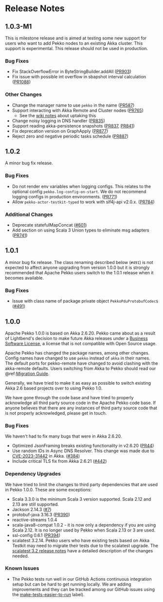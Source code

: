 # Release Notes

## 1.0.3-M1
This is milestone release and is aimed at testing some new support for users who want to add Pekko nodes to an existing Akka cluster. This support is experimental. This release should not be used in production.

### Bug Fixes

* Fix StackOverflowError in ByteStringBuilder.addAll ([PR903](https://github.com/apache/incubator-pekko/pull/903))
* Fix issue with possible int overflow in sbapshot interval calculation ([PR1088](https://github.com/apache/incubator-pekko/pull/1088))

### Other Changes

* Change the manager name to use `pekko` in the name ([PR587](https://github.com/apache/incubator-pekko/pull/587))
* Support interacting with Akka Remote and Cluster nodes ([PR765](https://github.com/apache/incubator-pekko/pull/765))
  * See the [wiki notes](https://cwiki.apache.org/confluence/display/PEKKO/Pekko+Akka+Compatibility) about uptaking this 
* Change noisy logging in DNS handler ([PR835](https://github.com/apache/incubator-pekko/pull/835))
* Support reading akka-persistence snapshots ([PR837](https://github.com/apache/incubator-pekko/pull/837), [PR841](https://github.com/apache/incubator-pekko/pull/841))
* Fix deprecation version on GraphApply ([PR877](https://github.com/apache/incubator-pekko/pull/877))
* Reject zero and negative periodic tasks schedule ([PR887](https://github.com/apache/incubator-pekko/pull/887))

## 1.0.2
A minor bug fix release.

### Bug Fixes

* Do not render env variables when logging configs. This relates to the optional config `pekko.log-config-on-start`. We do not recommend logging configs in production environments. ([PR771](https://github.com/apache/incubator-pekko/pull/771))
* Allow `pekko-actor-testkit-typed` to work with slf4j-api v2.0.x. ([PR784](https://github.com/apache/incubator-pekko/pull/784))

### Additional Changes

* Deprecate statefulMapConcat ([#601](https://github.com/apache/incubator-pekko/issues/601))
* Add section on using Scala 3 Union types to eliminate msg adapters ([PR741](https://github.com/apache/incubator-pekko/pull/741))

## 1.0.1
A minor bug fix release. The class renaming described below (`#491`) is not expected to affect anyone
upgrading from version 1.0.0 but it is strongly recommended that Apache Pekko users switch to the 1.0.1
release when it becomes available.

### Bug Fixes

* Issue with class name of package private object `PekkoPduProtobufCodec$` ([#491](https://github.com/apache/incubator-pekko/issues/491))

## 1.0.0
Apache Pekko 1.0.0 is based on Akka 2.6.20. Pekko came about as a result of Lightbend's decision to make future
Akka releases under a [Business Software License](https://www.lightbend.com/blog/why-we-are-changing-the-license-for-akka),
a license that is not compatible with Open Source usage.

Apache Pekko has changed the package names, among other changes. Config names have changed to use `pekko` instead
of `akka` in their names. The default ports for pekko-remote have changed to avoid clashing with the akka-remote
defaults. Users switching from Akka to Pekko should read our @ref:[Migration Guide](../project/migration-guides.md).

Generally, we have tried to make it as easy as possible to switch existing Akka 2.6 based projects over to using
Pekko 1.0.

We have gone through the code base and have tried to properly acknowledge all third party source code in the
Apache Pekko code base. If anyone believes that there are any instances of third party source code that is not
properly acknowledged, please get in touch.

### Bug Fixes
We haven't had to fix many bugs that were in Akka 2.6.20.

* Optimized JsonFraming breaks existing functionality in v2.6.20 ([PR44](https://github.com/apache/incubator-pekko/pull/44))
* Use random IDs in Async DNS Resolver. This change was made due to [CVE-2023-31442](https://akka.io/security/akka-async-dns-2023-31442.html) in Akka. ([#384](https://github.com/apache/incubator-pekko/issues/384))
* Include critical TLS fix from Akka 2.6.21 ([#442](https://github.com/apache/incubator-pekko/issues/442))

### Dependency Upgrades
We have tried to limit the changes to third party dependencies that are used in Pekko 1.0.0. These are some exceptions:

* Scala 3.3.0 is the minimum Scala 3 version supported. Scala 2.12 and 2.13 are still supported.
* Jackson 2.14.3 ([#7](https://github.com/apache/incubator-pekko/issues/7))
* protobuf-java 3.16.3 ([PR390](https://github.com/apache/incubator-pekko/pull/390))
* reactive-streams 1.0.4
* scala-java8-compat 1.0.2 - it is now only a dependency if you are using Scala 2.12. It is no longer used by Pekko when Scala 2.13 or 3 are used.
* ssl-config 0.6.1 ([PR394](https://github.com/apache/incubator-pekko/pull/394))
* scalatest 3.2.14. Pekko users who have existing tests based on Akka Testkit may need to migrate their tests due to the scalatest upgrade. The [scalatest 3.2 release notes](https://www.scalatest.org/release_notes/3.2.0) have a detailed description of the changes needed.

### Known Issues
* The Pekko tests run well in our GitHub Actions continuous integration setup but can be hard to get running locally. We are adding improvements and they can be tracked among our GitHub issues using the [make-tests-easier-to-run](https://github.com/apache/incubator-pekko/issues?q=label%3Amake-tests-easier-to-run+) label).
